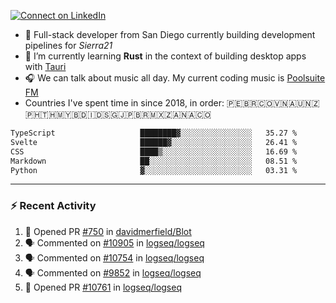 [![Connect on LinkedIn](https://img.shields.io/badge/--linkedin?label=LinkedIn&logo=LinkedIn&style=social)](https://www.linkedin.com/in/aurnik)

- 🔭 Full-stack developer from San Diego currently building development pipelines for _Sierra21_
- 🌱 I’m currently learning **Rust** in the context of building desktop apps with [Tauri](https://github.com/tauri-apps/tauri)
- 🎧 We can talk about music all day. My current coding music is [Poolsuite FM](http://poolsuite.net)
- Countries I've spent time in since 2018, in order: 🇵🇪🇧🇷🇨🇴🇻🇳🇦🇺🇳🇿🇵🇭🇹🇭🇲🇾🇧🇩🇮🇩🇸🇬🇯🇵🇧🇷🇲🇽🇿🇦🇳🇦🇨🇴

<!--START_SECTION:waka-->

```txt
TypeScript                   ████████▓░░░░░░░░░░░░░░░░   35.27 %
Svelte                       ██████▓░░░░░░░░░░░░░░░░░░   26.41 %
CSS                          ████▒░░░░░░░░░░░░░░░░░░░░   16.69 %
Markdown                     ██░░░░░░░░░░░░░░░░░░░░░░░   08.51 %
Python                       ▓░░░░░░░░░░░░░░░░░░░░░░░░   03.31 %
```

<!--END_SECTION:waka-->

---

### :zap: Recent Activity

<!--START_SECTION:activity-->

1. 💪 Opened PR [#750](https://github.com/davidmerfield/Blot/pull/750) in [davidmerfield/Blot](https://github.com/davidmerfield/Blot)
2. 🗣 Commented on [#10905](https://github.com/logseq/logseq/issues/10905#issuecomment-1912828479) in [logseq/logseq](https://github.com/logseq/logseq)
3. 🗣 Commented on [#10754](https://github.com/logseq/logseq/issues/10754#issuecomment-1879515536) in [logseq/logseq](https://github.com/logseq/logseq)
4. 🗣 Commented on [#9852](https://github.com/logseq/logseq/issues/9852#issuecomment-1869758086) in [logseq/logseq](https://github.com/logseq/logseq)
5. 💪 Opened PR [#10761](https://github.com/logseq/logseq/pull/10761) in [logseq/logseq](https://github.com/logseq/logseq)
<!--END_SECTION:activity-->
